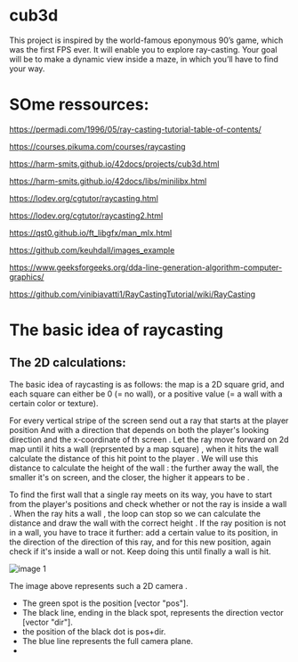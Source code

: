 # cub3d
 This project is inspired by the world-famous eponymous 90’s game, which was the first FPS ever. It will enable you to explore ray-casting. Your goal will be to make a dynamic view inside a maze, in which you’ll have to find your way.

# SOme ressources:

https://permadi.com/1996/05/ray-casting-tutorial-table-of-contents/

https://courses.pikuma.com/courses/raycasting

https://harm-smits.github.io/42docs/projects/cub3d.html

https://harm-smits.github.io/42docs/libs/minilibx.html

https://lodev.org/cgtutor/raycasting.html

https://lodev.org/cgtutor/raycasting2.html

https://qst0.github.io/ft_libgfx/man_mlx.html

https://github.com/keuhdall/images_example

https://www.geeksforgeeks.org/dda-line-generation-algorithm-computer-graphics/

https://github.com/vinibiavatti1/RayCastingTutorial/wiki/RayCasting


# The basic idea of raycasting  

## The 2D calculations: 

 
The basic idea of raycasting is as follows: the map is a 2D square grid, and each square can either be 0 (= no wall), or a positive value (= a wall with a certain color or texture). 

 
For every vertical stripe of the screen send out a ray that starts at the player position And with a direction that depends on both the player's looking direction and the x-coordinate of th screen . Let the ray move forward on 2d map until it hits a wall (reprsented by a map square) , when it hits the wall calculate the distance of this hit point to the player . We will use this distance to calculate the height of the wall :  the further away the wall, the smaller it's on screen, and the closer, the higher it appears to be .  

 

To find the first wall that a single ray meets on its way, you have to start from the player's positions and check whether or not the ray is inside a wall . When the ray hits a wall , the loop can stop so we can calculate the distance and draw the wall with the correct height . If the ray position is not in a wall, you have to trace it further: add a certain value to its position, in the direction of the direction of this ray, and for this new position, again check if it's inside a wall or not. Keep doing this until finally a wall is hit.


![image 1](https://lodev.org/cgtutor/images/raycastingcamera.gif)


The image above represents such a 2D camera . 
* The green spot is the position [vector "pos"].
* The black line, ending in the black spot, represents the direction vector [vector "dir"].
* the position of the black dot is pos+dir.
* The blue line represents the full camera plane.
* 





 

 

 